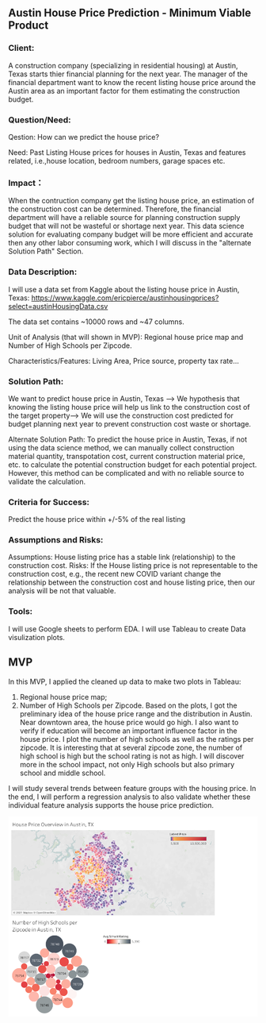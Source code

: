 ## Austin House Price Prediction - Minimum Viable Product

### Client: 

A construction company (specializing in residential housing) at Austin, Texas starts thier financial planning for the next year.
The manager of the financial department want to know the recent listing house price around the Austin area as an important factor for them estimating the construction budget.


### Question/Need:

Qestion: How can we predict the house price? 

Need: Past Listing House prices for houses in Austin, Texas and features related, i.e.,house location, bedroom numbers, garage spaces etc. 

### Impact：

When the contruction company get the listing house price, an estimation of the construction cost can be determined. Therefore, the financial department will
have a reliable source for planning construction supply budget that will not be wasteful or shortage next year. 
This data science solution for evaluating company budget will be more efficient and accurate then any other labor consuming work, which I will discuss in the "alternate Solution Path" Section. 

### Data Description:

I will use a data set from Kaggle about the listing house price in Austin, Texas:
https://www.kaggle.com/ericpierce/austinhousingprices?select=austinHousingData.csv

The data set contains ~10000 rows and ~47 columns.

Unit of Analysis (that will shown in MVP): Regional house price map and Number of High Schools per Zipcode.

Characteristics/Features: Living Area, Price source, property tax rate...

### Solution Path:

We want to predict house price in Austin, Texas --> We hypothesis that knowing the listing house price will help us link to the construction cost of the target property--> We will use the construction cost predicted for budget planning next year to prevent construction cost waste or shortage.

Alternate Solution Path: To predict the house price in Austin, Texas, if not using the data science method, we can manually collect construction material quantity, transpotation cost, current construction material price, etc. to calculate the potential construction budget for each potential project. However, this method can be complicated and with no reliable source to validate the calculation.

### Criteria for Success:

Predict the house price within +/-5% of the real listing 

### Assumptions and Risks:

Assumptions: House listing price has a stable link (relationship) to the construction cost.
Risks: If the House listing price is not representable to the construction cost, e.g., the recent new COVID variant change the relationship between the construction cost and house listing price, then our analysis will be not that valuable.
### Tools:

I will use Google sheets to perform EDA.
I will use Tableau to create Data visulization plots.

## MVP
In this MVP, I applied the cleaned up data to make two plots in Tableau:
1. Regional house price map;
2. Number of High Schools per Zipcode.
Based on the plots, I got the preliminary idea of the house price range and the distribution in Austin. Near downtown area, the house price would go high. I also want to verify if education will become an important influence factor in the house price. I plot the number of high schools as well as the ratings per zipcode. It is interesting that at several zipcode zone, the number of high school is high but the school rating is not as high. I will discover more in the school impact, not only High schools but also primary school and middle school.

I will study several trends between feature groups with the housing price. In the end, I will perform a regression analysis to also validate whether these individual feature analysis supports the house price prediction.

![](mvp.png)
